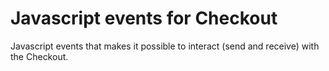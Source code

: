 # Javascript events for Checkout

<include from="Snippets-CheckoutAPI.md" element-id="snippet-header" />

Javascript events that makes it possible to interact (send and receive) with the Checkout.